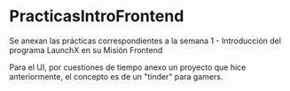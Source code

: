 # PracticasIntroFrontend
Se anexan las prácticas correspondientes a la semana 1 - Introducción del programa LaunchX en su Misión Frontend

Para el UI, por cuestiones de tiempo anexo un proyecto que hice anteriormente, el concepto es de un "tinder" para gamers.
